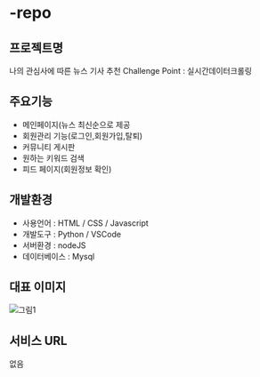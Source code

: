 # -repo

## 프로젝트명
나의 관심사에 따른 뉴스 기사 추천
Challenge Point : 실시간데이터크롤링
## 주요기능
- 메인페이지(뉴스 최신순으로 제공
- 회원관리 기능(로그인,회원가입,탈퇴)
- 커뮤니티 게시판
- 원하는 키워드 검색
- 피드 페이지(회원정보 확인)

## 개발환경
- 사용언어 : HTML / CSS / Javascript
- 개발도구 : Python / VSCode
- 서버환경 : nodeJS
- 데이터베이스 : Mysql

## 대표 이미지
![그림1](https://user-images.githubusercontent.com/101968438/164144717-b2b148c0-92d5-43b5-9cd2-eef32445a024.png)

## 서비스 URL
없음
